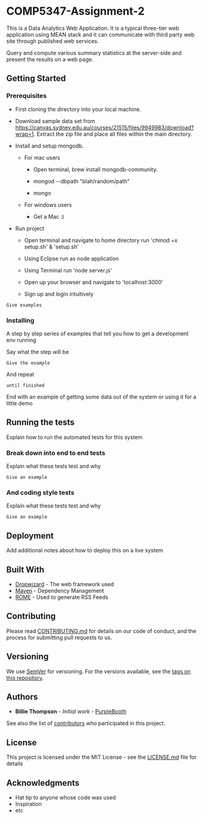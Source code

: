 # COMP5347-Assignment-2

This is a Data Analytics Web Application.  It is a typical three-tier web application using MEAN stack and it can communicate with third party web site through published web services.

Query and compute various summary statistics at the server-side and present the results on a web page.

## Getting Started

### Prerequisites

- First cloning the directory into your local machine.

- Download sample data set from https://canvas.sydney.edu.au/courses/21515/files/9949983/download?wrap=1. Extract the zip file and place all files within the main directory.

- Install and  setup mongodb.

  - For mac users

    - Open terminal, brew install mongodb-community.

    - mongod --dbpath "blah/random/path"

    - mongo

  - For windows users

    - Get a Mac :)

- Run project

  - Open terminal and navigate to home directory run  'chmod  +x setup.sh' & 'setup.sh'

  - Using Eclipse run as node application

  - Using Terminal run 'node server.js'

  - Open up your browser and  navigate to  'localhost:3000'

  - Sign up and login intuitively

```
Give examples
```

### Installing

A step by step series of examples that tell you how to get a development env running

Say what the step will be

```
Give the example
```

And repeat

```
until finished
```

End with an example of getting some data out of the system or using it for a little demo

## Running the tests

Explain how to run the automated tests for this system

### Break down into end to end tests

Explain what these tests test and why

```
Give an example
```

### And coding style tests

Explain what these tests test and why

```
Give an example
```

## Deployment

Add additional notes about how to deploy this on a live system

## Built With

* [Dropwizard](http://www.dropwizard.io/1.0.2/docs/) - The web framework used
* [Maven](https://maven.apache.org/) - Dependency Management
* [ROME](https://rometools.github.io/rome/) - Used to generate RSS Feeds

## Contributing

Please read [CONTRIBUTING.md](https://gist.github.com/PurpleBooth/b24679402957c63ec426) for details on our code of conduct, and the process for submitting pull requests to us.

## Versioning

We use [SemVer](http://semver.org/) for versioning. For the versions available, see the [tags on this repository](https://github.com/your/project/tags). 

## Authors

* **Billie Thompson** - *Initial work* - [PurpleBooth](https://github.com/PurpleBooth)

See also the list of [contributors](https://github.com/your/project/contributors) who participated in this project.

## License

This project is licensed under the MIT License - see the [LICENSE.md](LICENSE.md) file for details

## Acknowledgments

* Hat tip to anyone whose code was used
* Inspiration
* etc
